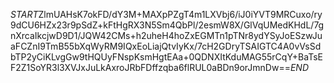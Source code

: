 $START$ZlmUAHsK7okFD/dY3M+MAXpPZgT4m1LXVbj6/iJ0iYVT9MRCuxo/ry9dCU6HZx23r9pSdZ+kFtHgRX3N5Sm4QbPl/2esmW8X/GlVqUMedKHdL/7gnXrcaIkcjwD9D1/JQW42CMs+h2uheH4hoZxEGMTn1pTNr8ydYSyJoESzwJuaFCZnI9TmB55bXqWyRM9IQxEoLiajQtvIyKx/7cH2GDryTSAIGTC4A0vVsSdbTP2yCiKLvgGw9tHQUyFNspKsmHgtEAa+0QDNXItKduMAG55rCqY+BaTsEF2Z1SoYR3l3XVJxJuLkAxroJRbFDffzqba6flRUL0aBDn9orJmnDw==$END$
